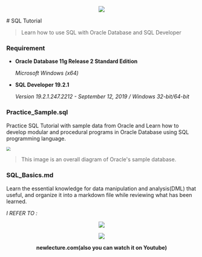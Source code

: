 <p align="center"><img src="https://ir0.mobify.com/project-oss-www-fujitsu-com/c8/webp80/1536/https://www.fujitsu.com/fts/Images/oracle-db580x224_tcm21-40873.jpg" /></p>
# SQL Tutorial

>  Learn how to use SQL with Oracle Database and SQL Developer



### Requirement

- **Oracle Database 11g Release 2 Standard Edition** 

  *Microsoft Windows (x64)*

- **SQL Developer 19.2.1**

  *Version 19.2.1.247.2212 - September 12, 2019 /  Windows 32-bit/64-bit*



### Practice_Sample.sql

Practice SQL Tutorial with sample data from Oracle and Learn how to develop modular and procedural programs in Oracle Database using SQL programming language.

<img src="https://cdn.oracletutorial.com/wp-content/uploads/2017/07/Oracle-Sample-Database.png" style="zoom:67%;" />

> This image is an overall diagram of Oracle's sample database.



### SQL_Basics.md

Learn the essential knowledge for data manipulation and analysis(DML) that useful, and organize it into a markdown file while reviewing what has been learned.



 *I REFER TO :*

<p align="center"><img src="https://lh6.googleusercontent.com/proxy/o0Dpx6een5btxurc-tIEgmLBpuP_nJqERMpZOkRRhFLCGDCVVu2dmGZ3sDWLlKI9HycEqX9psuPRwhrnU78Bx4PzgBv7aeYvoRJkXr4RWFGh1xU" /></p>
<p align="center"><img src="https://yt3.ggpht.com/a/AGF-l79QdDu-DazwGD3GsLSJ09wetKV2givOVsT4XQ=s288-c-k-c0xffffffff-no-rj-mo" /></p>

<p align="center"><b>newlecture.com(also you can watch it on Youtube)</b></p>

